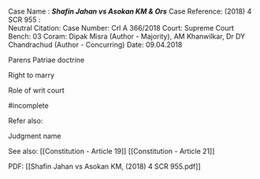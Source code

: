 Case Name : ***Shafin Jahan vs Asokan KM & Ors***
Case Reference: (2018) 4 SCR 955 :  
Neutral Citation:
Case Number: Crl A 366/2018
Court: Supreme Court
Bench: 03
Coram: Dipak Misra (Author - Majority), AM Khanwilkar, Dr DY Chandrachud (Author - Concurring)
Date: 09.04.2018

Parens Patriae doctrine

Right to marry

Role of writ court

#incomplete 

Refer also:

Judgment name

See also:
[[Constitution - Article 19]]
[[Constitution - Article 21]]

PDF:
[[Shafin Jahan vs Asokan KM, (2018) 4 SCR 955.pdf]]
